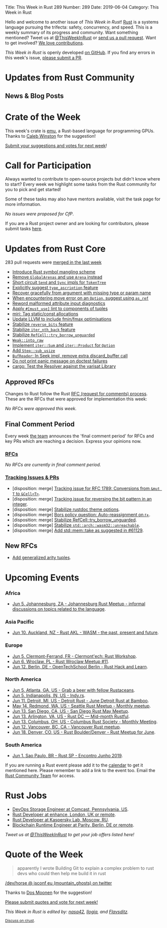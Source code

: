 Title: This Week in Rust 289
Number: 289
Date: 2019-06-04
Category: This Week in Rust

Hello and welcome to another issue of *This Week in Rust*!
[Rust](http://rust-lang.org) is a systems language pursuing the trifecta: safety, concurrency, and speed.
This is a weekly summary of its progress and community.
Want something mentioned? Tweet us at [@ThisWeekInRust](https://twitter.com/ThisWeekInRust) or [send us a pull request](https://github.com/cmr/this-week-in-rust).
Want to get involved? [We love contributions](https://github.com/rust-lang/rust/blob/master/CONTRIBUTING.md).

*This Week in Rust* is openly developed [on GitHub](https://github.com/cmr/this-week-in-rust).
If you find any errors in this week's issue, [please submit a PR](https://github.com/cmr/this-week-in-rust/pulls).

# Updates from Rust Community

## News & Blog Posts

# Crate of the Week

This week's crate is [emu](https://github.com/calebwin/emu), a Rust-based language for programming GPUs. Thanks to [Caleb Winston](https://users.rust-lang.org/t/crate-of-the-week/2704/561) for the suggestion!

[Submit your suggestions and votes for next week][submit_crate]!

[submit_crate]: https://users.rust-lang.org/t/crate-of-the-week/2704

# Call for Participation

Always wanted to contribute to open-source projects but didn't know where to start?
Every week we highlight some tasks from the Rust community for you to pick and get started!

Some of these tasks may also have mentors available, visit the task page for more information.

*No issues were proposed for CfP*.

If you are a Rust project owner and are looking for contributors, please submit tasks [here][guidelines].

[guidelines]: https://users.rust-lang.org/t/twir-call-for-participation/4821

# Updates from Rust Core

283 pull requests were [merged in the last week][merged]

[merged]: https://github.com/search?q=is%3Apr+org%3Arust-lang+is%3Amerged+merged%3A2019-05-27..2019-06-03

* [Introduce Rust symbol mangling scheme](https://github.com/rust-lang/rust/pull/57967)
* [Remove `GlobalArenas` and use `Arena` instead](https://github.com/rust-lang/rust/pull/61389)
* [Short circuit `Send` and `Sync` impls for `TokenTree`](https://github.com/rust-lang/rust/pull/60967)
* [Explicitly suggest `type_ascription` feature](https://github.com/rust-lang/rust/pull/61374)
* [Recover gracefully from argument with missing type or param name](https://github.com/rust-lang/rust/pull/61331)
* [When encountering move error on an `Option`, suggest using `as_ref`](https://github.com/rust-lang/rust/pull/61147)
* [Reword malformed attribute input diagnostics](https://github.com/rust-lang/rust/pull/61140)
* [Apply `#[must_use]` lint to components of tuples](https://github.com/rust-lang/rust/pull/61100)
* [miri: Tag static/const allocations](https://github.com/rust-lang/miri/pull/748)
* [Update LLVM to include fmin/fmax optimisations](https://github.com/rust-lang/rust/pull/61384)
* [Stabilize `reverse_bits` feature](https://github.com/rust-lang/rust/pull/61364)
* [Stabilize `iter_nth_back` feature](https://github.com/rust-lang/rust/pull/61363)
* [Stabilize `RefCell::try_borrow_unguarded`](https://github.com/rust-lang/rust/pull/60850)
* [`Weak::into_raw`](https://github.com/rust-lang/rust/pull/60766)
* [Implement `iter::Sum` and `iter::Product` for `Option`](https://github.com/rust-lang/rust/pull/58975)
* [Add `Step::sub_usize`](https://github.com/rust-lang/rust/pull/60542)
* [`BufReader`: In Seek impl, remove extra discard_buffer call](https://github.com/rust-lang/rust/pull/61157)
* [Do not print panic message on doctest failures](https://github.com/rust-lang/rust/pull/60549)
* [cargo: Test the Resolver against the varisat Library](https://github.com/rust-lang/cargo/pull/6980)

## Approved RFCs

Changes to Rust follow the Rust [RFC (request for comments)
process](https://github.com/rust-lang/rfcs#rust-rfcs). These
are the RFCs that were approved for implementation this week:

*No RFCs were approved this week.*

## Final Comment Period

Every week [the team](https://www.rust-lang.org/team.html) announces the
'final comment period' for RFCs and key PRs which are reaching a
decision. Express your opinions now.

### [RFCs](https://github.com/rust-lang/rfcs/labels/final-comment-period)

*No RFCs are currently in final comment period.*

### [Tracking Issues & PRs](https://github.com/rust-lang/rust/labels/final-comment-period)

* [disposition: merge] [Tracking issue for RFC 1789: Conversions from `&mut T` to `&Cell<T>`](https://github.com/rust-lang/rust/issues/43038).
* [disposition: merge] [Tracking issue for reversing the bit pattern in an integer](https://github.com/rust-lang/rust/issues/48763).
* [disposition: merge] [Stabilize rustdoc theme options](https://github.com/rust-lang/rust/pull/54733).
* [disposition: merge] [Bors policy question: Auto-reassignment on r+](https://github.com/rust-lang/rust/issues/59489).
* [disposition: merge] [Stabilize RefCell::try_borrow_unguarded](https://github.com/rust-lang/rust/pull/60850).
* [disposition: merge] [Stabilize `std::arch::wasm32::unreachable`](https://github.com/rust-lang/rust/issues/61119).
* [disposition: merge] [Add std::mem::take as suggested in #61129](https://github.com/rust-lang/rust/pull/61130).

## New RFCs

* [Add generalized arity tuples](https://github.com/rust-lang/rfcs/pull/2702).

# Upcoming Events

### Africa

* [Jun  5. Johannesburg, ZA - Johannesburg Rust Meetup - informal discussions on topics related to the language](https://www.meetup.com/Johannesburg-Rust-Meetup/events/gpxrtqyzhbcb/).

### Asia Pacific

* [Jun 10. Auckland, NZ - Rust AKL - WASM - the past, present and future](https://www.meetup.com/rust-akl/events/259480660/).

### Europe

* [Jun  5. Clermont-Ferrand, FR - Clermont'ech: Rust Workshop](https://www.clermontech.org/workshops/workshop-3-rust.html).
* [Jun  6. Wroclaw, PL - Rust Wroclaw Meetup #11](https://www.meetup.com/Rust-Wroclaw/events/261283360/).
* [Jun 12. Berlin, DE - OpenTechSchool Berlin - Rust Hack and Learn](https://www.meetup.com/opentechschool-berlin/events/gkkttqyzjbqb/).

### North America

* [Jun  5. Atlanta, GA, US - Grab a beer with fellow Rustaceans](https://www.meetup.com/Rust-ATL/events/kkzkxqyzjbhb/).
* [Jun  5. Indianapolis, IN, US - Indy.rs](https://www.meetup.com/indyrs/events/mffbtpyzjbhb/).
* [Jun 11. Detroit, MI, US - Detroit Rust - June Detroit Rust at Bamboo](https://www.meetup.com/rust-detroit/events/244855856/).
* [May 14. Redmond, WA, US - Seattle Rust Meetup - Monthly meetup](https://www.meetup.com/Seattle-Rust-Meetup/events/nzfspqyzjbpb/).
* [Jun 13. San Diego, CA, US - San Diego Rust May Meetup](https://www.meetup.com/San-Diego-Rust/events/261595821/).
* [Jun 13. Arlington, VA, US - Rust DC — Mid-month Rustful](https://www.meetup.com/RustDC/events/261239650).
* [Jun 13. Columbus, OH, US - Columbus Rust Society - Monthly Meeting](https://www.meetup.com/columbus-rs/events/dbcfrpyzjbrb/).
* [Jun 12. Vancouver, BC, CA - Vancouver Rust meetup](https://www.meetup.com/Vancouver-Rust/events/fzqqwqyzjbqb/).
* [Jun 18. Denver, CO, US - Rust Boulder/Denver - Rust Meetup for June](https://www.meetup.com/Rust-Boulder-Denver/events/259124426/).

### South America

* [Jun 1. Sao Paulo, BR - Rust SP - Encontro Junho 2019](https://www.meetup.com/Rust-Sao-Paulo-Meetup/events/261123153/).

If you are running a Rust event please add it to the [calendar] to get
it mentioned here. Please remember to add a link to the event too.
Email the [Rust Community Team][community] for access.

[calendar]: https://www.google.com/calendar/embed?src=apd9vmbc22egenmtu5l6c5jbfc%40group.calendar.google.com
[community]: mailto:community-team@rust-lang.org

# Rust Jobs

* [DevOps Storage Engineer at Comcast, Pennsylvania, US](https://career8.successfactors.com/sfcareer/jobreqcareer?jobId=198894).
* [Rust Developer at enhance, London, UK or remote](https://enhance.com/#jobs).
* [Rust Developer at Kaspersky Lab, Moscow, RU](https://careers.kaspersky.com/job/Developer-%D0%BD%D0%B0-Rust-(QA-Team%2C-KasperskyOS)/561880800/?locale=en_EU).
* [Blockchain Runtime Engineer at Parity, Berlin, DE or remote](https://www.parity.io/jobs/#berlin-blockchain-runtime-engineer).

*Tweet us at [@ThisWeekInRust](https://twitter.com/ThisWeekInRust) to get your job offers listed here!*

# Quote of the Week

> apparently I wrote Building Git to explain a complex problem to rust devs who could then help me build it in rust

[/dev/horse @ jsconf eu (mountain_ghosts) on twitter](https://twitter.com/mountain_ghosts/status/1134739348593827841)

Thanks to [Dos Moonen](https://users.rust-lang.org/t/twir-quote-of-the-week/328/656) for the suggestion!

[Please submit quotes and vote for next week!](https://users.rust-lang.org/t/twir-quote-of-the-week/328)

*This Week in Rust is edited by: [nasa42](https://github.com/nasa42), [llogiq](https://github.com/llogiq), and [Flavsditz](https://github.com/Flavsditz).*

<small>[Discuss on r/rust]().</small>
